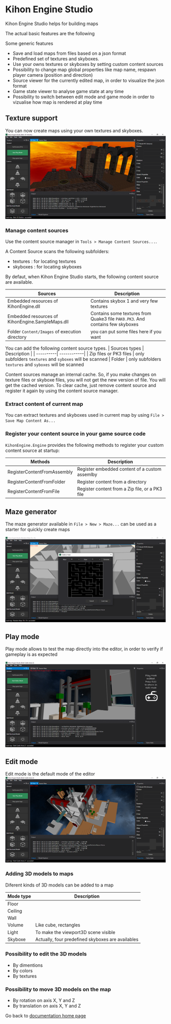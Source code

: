 # Kihon Engine Studio

Kihon Engine Studio helps for building maps

The actual basic features are the following

Some generic features 
* Save and load maps from files based on a json format
* Predefined set of textures and skyboxes. 
* Use your owns textures or skyboxes by setting custom content sources
* Possibility to change map global properties like map name, respawn player camera (position and direction)
* Source viewer for the currently edited map, in order to visualize the json format
* Game state viewer to analyse game state at any time
* Possibility to switch between edit mode and game mode in order to vizualise how map is rendered at play time

## Texture support
You can now create maps using your own textures and skyboxes. 
![Screenshot - Edit 3D map](kihonEngine-studio-editMap-texture-003.png)

### Manage content sources
Use the content source manager in `Tools > Manage Content Sources...`. 

A Content Source scans the following subfolders:
* textures : for locating textures
* skyboxes : for locating skyboxes

By defaut, when Kihon Engine Studio starts, the following content source are available.

| Sources | Description |
| ----------| ------------| 
| Embedded resources of KihonEngine.dll | Contains skybox 1 and very few textures
| Embedded resources of KihonEngine.SampleMaps.dll |Contains some textures from Quake3 file `PAK0.PK3`. And contains few skyboxes 
| Folder `Content/Images` of execution directory | you can put some files here if you want

You can add the following content source types. 
| Sources types | Description |
| ----------| ------------| 
| Zip files or PK3 files | only subfolders `textures` and `syboxes` will be scanned
| Folder | only subfolders `textures` and `syboxes` will be scanned

Content sources manage an internal cache. So, if you make changes on texture files or skyboxe files, you will not get the new version of file. You will get the cached version. To clear cache, just remove content source and register it again by using the content source manager.

### Extract content of current map
You can extract textures and skyboxes used in current map by using `File > Save Map Content As...`

### Register your content source in your game source code
`KihonEngine.Engine` provides the following methods to register your custom content source at startup:

| Methods | Description |
| ----------| ------------| 
| RegisterContentFromAssembly | Register embedded content of a custom assemlby
| RegisterContentFromFolder | Register content from a directory
| RegisterContentFromFile | Register content from a Zip file, or a PK3 file

## Maze generator
The maze generator available in `File > New > Maze...` can be used as a starter for quickly create maps

![Screenshot - Maze editor](kihonEngine-studio-mazeEditor-02.png)

## Play mode
Play mode allows to test the map directly into the editor, in order to verify if gameplay is as expected

![Screenshot - Play on 3D map](kihonEngine-studio-playMap-003.png)

## Edit mode
Edit mode is the default mode of the editor
![Screenshot - Edit 3D map](kihonEngine-studio-editMap-003.png)

### Adding 3D models to maps

Diferent kinds of 3D models can be added to a map

| Mode type | Description |
| ----------| ------------| 
| Floor     | 
| Ceiling   | 
| Wall      | 
| Volume    | Like cube, rectangles 
| Light     | To make the viewport3D scene visible
| Skyboxe   | Actually, four predefined skyboxes are availables

### Possibility to edit the 3D models
* By dimentions
* By colors
* By textures

### Possibility to move 3D models on the map
* By rotation on axis X, Y and Z
* By translation on axis X, Y and Z

Go back to [ documentation home page](../README.md)